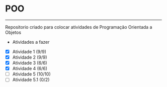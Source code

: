 # POO
***
Repositorio criado para colocar atividades de Programação Orientada a Objetos
* Atividades a fazer
- [x] Atividade 1 (9/9)
- [x] Atividade 2 (9/9)
- [x] Atividade 3 (6/6)
- [x] Atividade 4 (6/6)
- [ ] Atividade 5 (10/10)
- [ ] Atividade 5.1 (0/2)
